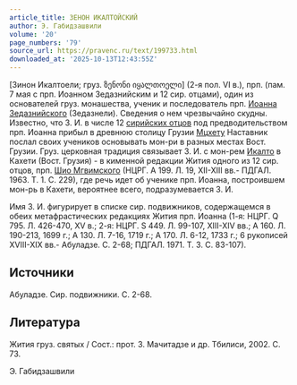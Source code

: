 ```yaml
---
article_title: ЗЕНОН ИКАЛТОЙСКИЙ
author: Э. Габидзашвили
volume: '20'
page_numbers: '79'
source_url: https://pravenc.ru/text/199733.html
downloaded_at: '2025-10-13T12:43:55Z'
---
```


[Зинон Икалтоели; груз. ზენონი იყალთოელი] (2-я пол. VI в.), прп. (пам. 7 мая с прп. Иоанном Зедазнийским и 12 сир. отцами), один из основателей груз. монашества, ученик и последователь прп. [Иоанна Зедазнийского](<https://pravenc.ru/text/Иоанна Зедазнийского.html>) (Зедазнели). Сведения о нем чрезвычайно скудны. Известно, что З. И. в числе 12 [сирийских отцов](<https://pravenc.ru/text/сирийских отцов.html>) под предводительством прп. Иоанна прибыл в древнюю столицу Грузии [Мцхету](https://pravenc.ru/text/Мцхету.html) Наставник послал своих учеников основывать мон-ри в разных местах Вост. Грузии. Груз. церковная традиция связывает З. И. с мон-рем [Икалто](https://pravenc.ru/text/Икалто.html) в Кахети (Вост. Грузия) - в кименной редакции Жития одного из 12 сир. отцов, прп. [Шио Мгвимского](<https://pravenc.ru/text/Шио Мгвимского.html>) (НЦРГ. А 199. Л. 19, XII-XIII вв.- ПДГАЛ. 1963. Т. 1. С. 229), где речь идет об ученике прп. Иоанна, построившем мон-рь в Кахети, вероятнее всего, подразумевается З. И.

Имя З. И. фигурирует в списке сир. подвижников, содержащемся в обеих метафрастических редакциях Жития прп. Иоанна (1-я: НЦРГ. Q 795. Л. 426-470, XV в.; 2-я: НЦРГ. S 449. Л. 99-107, XIII-XIV вв.; A 160. Л. 190-213, 1699 г.; A 130. Л. 7-16, 1719 г.; A 170. Л. 6-12, 1733 г.; 6 рукописей XVIII-XIX вв.- Абуладзе. С. 2-68; ПДГАЛ. 1971. Т. 3. С. 83-107).

## Источники

Абуладзе. Сир. подвижники. С. 2-68.

## Литература

Жития груз. святых / Сост.: прот. З. Мачитадзе и др. Тбилиси, 2002. С. 73.

Э. Габидзашвили

